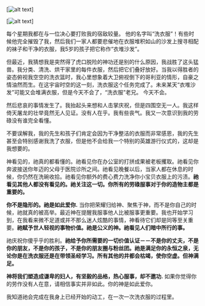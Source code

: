 
[![alt text](https://drive.google.com/uc?id=0B0dXjtGzIf3pLUxpcnpBbzduSU0)]

[![alt text](https://drive.google.com/uc?id=0B0dXjtGzIf3pNWJTbDdCZEdJQTg)]

每个星期我都在与一位决心要打败我的宿敌较量。 他的名字叫“洗衣服”！有些时候他完全摧毁了我，然后我们一家人都要悲催地在衣服堆积如山的沙发上搜寻相配的袜子和干净的衣服，我5岁的孩子把它称作“衣堆沙发”。

但最近，我猜想我是突然得了虎口脱险的神功还是别的什么原因，我战胜了这头猛兽。我分类、清洗、烘干家里的每件衣服，然后把它们叠好放好。当我以得胜者的姿态俯视我空空的洗衣篮时，我心里想象着大卫俯视倒下的哥利亚的情形，自豪之情油然而生。在这宇宙时空的这一刻，洗衣服这个任务完成了。未来某天“衣堆沙发”可能又会堆满衣服，但是今天不会了，“洗衣服”老兄。 今天不会。

然后悲哀的事情发生了。我抬起头来想和人击掌庆祝，但是四围空无一人。我这样倚天屠龙的壮举竟然无人见证。没有人在乎。我有些丧气。我又一次意识到我的劳碌没有谁完全看懂。

不要误解我，我的先生和孩子们肯定会因为干净整洁的衣服而非常感恩，我的先生甚至会特别感谢我洗了衣服，但是他不会给我一个特别的英雄游行仪式的，这却是我想要的。

神看见的，祂真的都看懂的。祂看见你在办公室的打拼成果被老板攫取。祂看见你奔波接送你年迈的父母于医院诊所之间。祂看见晚餐以后，当家人都在休息的时候，你仍然在洗碗收拾。祂看见你额外的费心费力洗净你小宝贝衣服上的污渍。__祂看见其他人都没有看见的。祂关注这一切。你所有的劳碌服事对于你的造物主都是重要的。__

__你不是隐形的。祂是如此爱你.__ 当你把荣耀归给神、聚焦于神，而不是你自己的时候，祂就真的被高举。最近神在提醒我服事他人比被服事更重要。我也开始学习到，在我看来微不足道或并不那么迷人炫酷的事情，神看待它们却是同等至关重要。__祂赋予世人轻视的事物价值。祂是公义的神。祂看见人们暗中所行的事。__

祂庆祝你傻乎乎的胜利。__祂给予你所需要的一切价值认证－－不是你的丈夫，不是你的朋友，不是你的孩子，不是你的朋友圈与粉丝团。祂是满足你的永恒之泉，无论你是在洗衣服还是在带领圣经学习。所有其他的井都会枯竭，使你空虚。但神满足。__

__神将我们塑造成谦卑的妇人，有坚毅的品格，热心服事，却不邀功.__ 如果你觉得你的劳作没有人在意，请相信事实并非如此。你的神是如此爱你。

我知道祂会完成在我身上已经开始的动工，在一次一次洗衣服的过程里。
